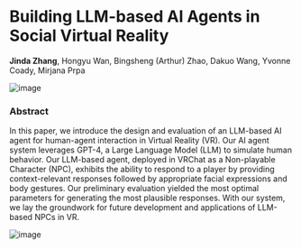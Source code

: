 # Building LLM-based AI Agents in Social Virtual Reality

**Jinda Zhang**, Hongyu Wan, Bingsheng (Arthur) Zhao, Dakuo Wang, Yvonne Coady, Mirjana Prpa

![image](https://github.com/jindaxzillusion/Building-LLM-based-AI-Agents-in-Social-Virtual-Reality/assets/70824612/547bab56-8042-4f26-9661-00c02ae75a93)


### Abstract
In this paper, we introduce the design and evaluation of an LLM-based AI agent for human-agent interaction in Virtual Reality (VR). Our AI agent system leverages GPT-4, a Large Language Model (LLM) to simulate human behavior. Our LLM-based agent, deployed in VRChat as a Non-playable Character (NPC), exhibits the ability to respond to a player by providing context-relevant responses followed by appropriate facial expressions and body gestures. Our preliminary evaluation yielded the most optimal parameters for generating the most plausible responses. With our system, we lay the groundwork for future development and applications of LLM-based NPCs in VR.

![image](https://github.com/jindaxzillusion/Building-LLM-based-AI-Agents-in-Social-Virtual-Reality/assets/70824612/19ea93c6-f641-4a3c-a8e7-842176853ada)
